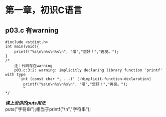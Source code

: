 # 第一章，初识C语言

## p03.c 有warning
```
#include <stdint.h>
int main(void){
	printf("%s\n\n%s\n%s\n", "喂","您好！","再见。");
}
/*
	注：代码存在warning
	p03.c:3:2: warning: implicitly declaring library function 'printf' with type
      'int (const char *, ...)' [-Wimplicit-function-declaration]
        printf("%s\n\n%s\n%s\n", "喂","您好！","再见。");
        ^
*/
```
***课上没讲的puts用法***  
puts("字符串");相当于printf("\n","字符串");